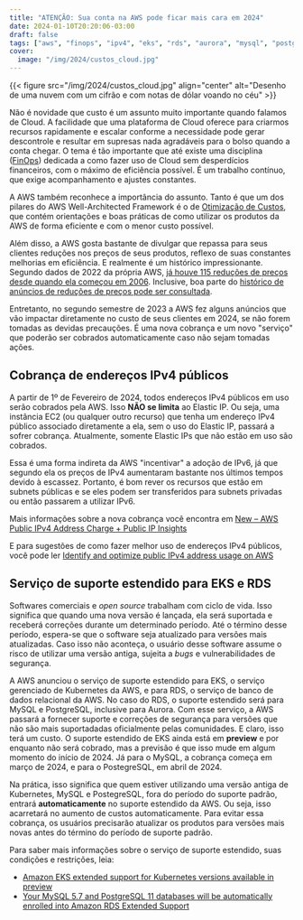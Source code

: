 ```yaml
---
title: "ATENÇÃO: Sua conta na AWS pode ficar mais cara em 2024"
date: 2024-01-10T20:20:06-03:00
draft: false
tags: ["aws", "finops", "ipv4", "eks", "rds", "aurora", "mysql", "postgresql", "suporte estendido"]
cover: 
  image: "/img/2024/custos_cloud.jpg"
---
```


{{< figure src="/img/2024/custos_cloud.jpg" align="center" alt="Desenho de uma nuvem com um cifrão e com notas de dólar voando no céu" >}}



Não é novidade que custo é um assunto muito importante quando falamos de Cloud. A facilidade que uma plataforma de Cloud oferece para criarmos recursos rapidamente e escalar conforme a necessidade pode gerar descontrole e resultar em supresas nada agradáveis para o bolso quando a conta chegar. O tema é tão importante que até existe uma disciplina ([FinOps](https://www.finops.org/)) dedicada a como fazer uso de Cloud sem desperdícios financeiros, com o máximo de eficiência possível. É um trabalho contínuo, que exige acompanhamento e ajustes constantes.

A AWS também reconhece a importância do assunto. Tanto é que um dos pilares do AWS Well-Architected Framework é o de [Otimização de Custos](https://docs.aws.amazon.com/wellarchitected/latest/cost-optimization-pillar/welcome.html?ref=wellarchitected-wp), que contém orientações e boas práticas de como utilizar os produtos da AWS de forma eficiente e com o menor custo possível. 

Além disso, a AWS gosta bastante de divulgar que repassa para seus clientes reduções nos preços de seus produtos, reflexo de suas constantes melhorias em eficiência. E realmente é um histórico impressionante. Segundo dados de 2022 da própria AWS, [já houve 115 reduções de preços desde quando ela começou em 2006](https://docs.aws.amazon.com/wellarchitected/latest/cost-optimization-pillar/cost_cloud_financial_management_scheduled.html#:~:text=As%20of%20April%202022%2C%20AWS%20has%20reduced%20prices%20115%20times%20since%20it%20was%20launched%20in%202006). Inclusive, boa parte do [histórico de anúncios de reduções de preços pode ser consultada](https://aws.amazon.com/blogs/aws/category/price-reduction/). 

Entretanto, no segundo semestre de 2023 a AWS fez alguns anúncios que vão impactar diretamente no custo de seus clientes em 2024, se não forem tomadas as devidas precauções. É uma nova cobrança e um novo "serviço" que poderão ser cobrados automaticamente caso não sejam tomadas ações. 


## Cobrança de endereços IPv4 públicos

A partir de 1º de Fevereiro de 2024, todos endereços IPv4 públicos em uso serão cobrados pela AWS. Isso **NÃO se limita** ao Elastic IP. Ou seja, uma instância EC2 (ou qualquer outro recurso) que tenha um endereço IPv4 público associado diretamente a ela, sem o uso do Elastic IP, passará a sofrer cobrança. Atualmente, somente Elastic IPs que não estão em uso são cobrados.

Essa é uma forma indireta da AWS "incentivar" a adoção de IPv6, já que segundo ela os preços de IPv4 aumentaram bastante nos últimos tempos devido à escassez. Portanto, é bom rever os recursos que estão em subnets públicas e se eles podem ser transferidos para subnets privadas ou então passarem a utilizar IPv6.

Mais informações sobre a nova cobrança você encontra em [New – AWS Public IPv4 Address Charge + Public IP Insights](https://aws.amazon.com/blogs/aws/new-aws-public-ipv4-address-charge-public-ip-insights/) 

E para sugestões de como fazer melhor uso de endereços IPv4 públicos, você pode ler [Identify and optimize public IPv4 address usage on AWS](https://aws.amazon.com/blogs/networking-and-content-delivery/identify-and-optimize-public-ipv4-address-usage-on-aws/)


## Serviço de suporte estendido para EKS e RDS

Softwares comerciais e *open source* trabalham com ciclo de vida. Isso significa que quando uma nova versão é lançada, ela será suportada e receberá correções durante um determinado período. Até o término desse período, espera-se que o software seja atualizado para versões mais atualizadas. Caso isso não aconteça, o usuário desse software assume o risco de utilizar uma versão antiga, sujeita a *bugs* e vulnerabilidades de segurança.

A AWS anunciou o serviço de suporte estendido para EKS, o serviço gerenciado de Kubernetes da AWS, e para RDS, o serviço de banco de dados relacional da AWS. No caso do RDS, o suporte estendido será para MySQL e PostgreSQL, inclusive para Aurora. Com esse serviço, a AWS passará a fornecer suporte e correções de segurança para versões que não são mais suportadadas oficialmente pelas comunidades. E claro, isso terá um custo. O suporte estendido de EKS ainda está em **preview** e por enquanto não será cobrado, mas a previsão é que isso mude em algum momento do início de 2024. Já para o MySQL, a cobrança começa em março de 2024, e para o PostegreSQL, em abril de 2024.

Na prática, isso significa que quem estiver utilizando uma versão antiga de Kubernetes, MySQL e PostegreSQL, fora do período do suporte padrão, entrará **automaticamente** no suporte estendido da AWS. Ou seja, isso acarretará no aumento de custos automaticamente. Para evitar essa cobrança, os usuários precisarão atualizar os produtos para versões mais novas antes do término do período de suporte padrão. 

Para saber mais informações sobre o serviço de suporte estendido, suas condições e restrições, leia:
* [Amazon EKS extended support for Kubernetes versions available in preview](https://aws.amazon.com/blogs/containers/amazon-eks-extended-support-for-kubernetes-versions-available-in-preview/)
* [Your MySQL 5.7 and PostgreSQL 11 databases will be automatically enrolled into Amazon RDS Extended Support](https://aws.amazon.com/blogs/aws/your-mysql-5-7-and-postgresql-11-databases-will-be-automatically-enrolled-into-amazon-rds-extended-support/)